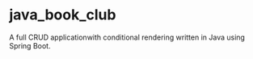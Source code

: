 # java_book_club
A full CRUD applicationwith conditional rendering written in Java using Spring Boot.
